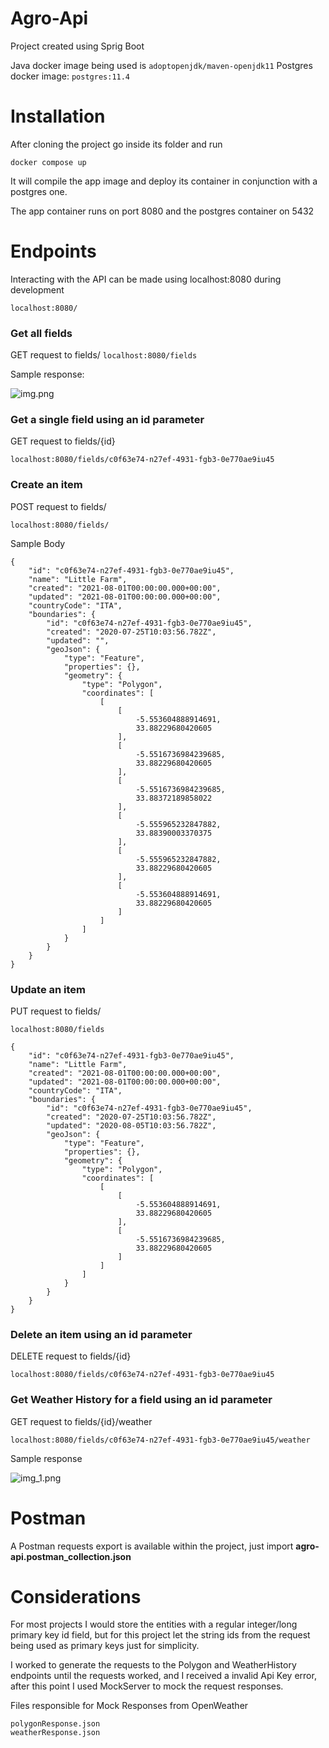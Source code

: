 # Agro-Api
Project created using Sprig Boot

Java docker image being used is `adoptopenjdk/maven-openjdk11`
Postgres docker image: `postgres:11.4`

# Installation
After cloning the project go inside its folder and run

` docker compose up `

It will compile the app image and deploy its container in conjunction with a postgres one.

The app container runs on port 8080 and the postgres container on 5432

# Endpoints

Interacting with the API can be made using localhost:8080 during development

`localhost:8080/`

### Get all fields
GET request to fields/
`localhost:8080/fields`

Sample response:

![img.png](img.png)

### Get a single field using an id parameter
GET request to fields/{id}

`localhost:8080/fields/c0f63e74-n27ef-4931-fgb3-0e770ae9iu45`

### Create an item
POST request to fields/

`localhost:8080/fields/`

Sample Body
```
{
    "id": "c0f63e74-n27ef-4931-fgb3-0e770ae9iu45",
    "name": "Little Farm",
    "created": "2021-08-01T00:00:00.000+00:00",
    "updated": "2021-08-01T00:00:00.000+00:00",
    "countryCode": "ITA",
    "boundaries": {
        "id": "c0f63e74-n27ef-4931-fgb3-0e770ae9iu45",
        "created": "2020-07-25T10:03:56.782Z",
        "updated": "",
        "geoJson": {
            "type": "Feature",
            "properties": {},
            "geometry": {
                "type": "Polygon",
                "coordinates": [
                    [
                        [
                            -5.553604888914691,
                            33.88229680420605
                        ],
                        [
                            -5.5516736984239685,
                            33.88229680420605
                        ],
                        [
                            -5.5516736984239685,
                            33.88372189858022
                        ],
                        [
                            -5.555965232847882,
                            33.88390003370375
                        ],
                        [
                            -5.555965232847882,
                            33.88229680420605
                        ],
                        [
                            -5.553604888914691,
                            33.88229680420605
                        ]
                    ]
                ]
            }
        }
    }
}
```

### Update an item
PUT request to fields/

`localhost:8080/fields`
```
{
    "id": "c0f63e74-n27ef-4931-fgb3-0e770ae9iu45",
    "name": "Little Farm",
    "created": "2021-08-01T00:00:00.000+00:00",
    "updated": "2021-08-01T00:00:00.000+00:00",
    "countryCode": "ITA",
    "boundaries": {
        "id": "c0f63e74-n27ef-4931-fgb3-0e770ae9iu45",
        "created": "2020-07-25T10:03:56.782Z",
        "updated": "2020-08-05T10:03:56.782Z",
        "geoJson": {
            "type": "Feature",
            "properties": {},
            "geometry": {
                "type": "Polygon",
                "coordinates": [
                    [
                        [
                            -5.553604888914691,
                            33.88229680420605
                        ],
                        [
                            -5.5516736984239685,
                            33.88229680420605
                        ]
                    ]
                ]
            }
        }
    }
}
```

### Delete an item using an id parameter
DELETE request to fields/{id}

`localhost:8080/fields/c0f63e74-n27ef-4931-fgb3-0e770ae9iu45`

### Get Weather History for a field using an id parameter
GET request to fields/{id}/weather

`localhost:8080/fields/c0f63e74-n27ef-4931-fgb3-0e770ae9iu45/weather`

Sample response

![img_1.png](img_1.png)
# Postman
A Postman requests export is available within the project, just import **agro-api.postman_collection.json**

# Considerations 

For most projects I would store the entities with a regular integer/long primary key id field, but for this project let the string ids from the request being used as primary keys just for simplicity.

I worked to generate the requests to the Polygon and WeatherHistory endpoints until the requests worked, and I received a invalid Api Key error, after this point I used MockServer to mock the request responses.

Files responsible for Mock Responses from OpenWeather
```
polygonResponse.json
weatherResponse.json
```